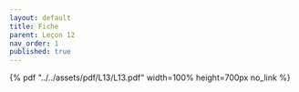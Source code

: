 ```yaml
---
layout: default
title: Fiche
parent: Leçon 12
nav_order: 1
published: true
---
```


{% pdf "../../assets/pdf/L13/L13.pdf" width=100% height=700px no_link %}